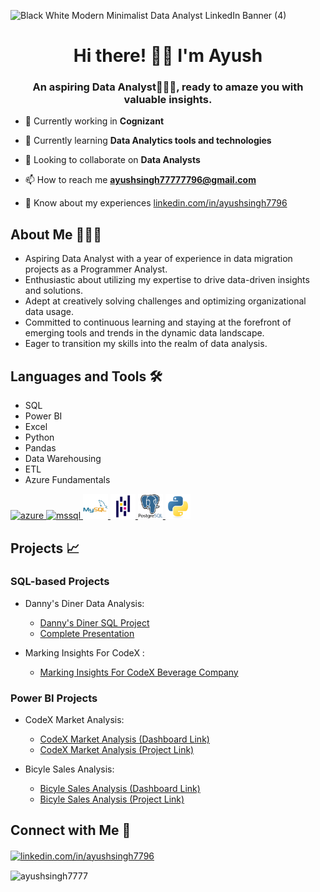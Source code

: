 ![Black   White Modern Minimalist Data Analyst LinkedIn Banner (4)](https://github.com/ayushsingh7777/ayushsingh7777/assets/68181799/cf26d9c5-be3d-4f36-95c3-dd41f41f48ac)




<h1 align="center">Hi there! 👋🏽 I'm Ayush</h1>
<h3 align="center">An aspiring Data Analyst👨🏽‍💻, ready to amaze you with valuable insights.</h3>

- 🔭 Currently working in **Cognizant**

- 🌱 Currently learning **Data Analytics tools and technologies**

- 👯 Looking to collaborate on **Data Analysts**

- 📫 How to reach me **ayushsingh77777796@gmail.com**

- 📄 Know about my experiences [linkedin.com/in/ayushsingh7796](linkedin.com/in/ayushsingh7796)

## About Me 🙋🏽‍♂️

- Aspiring Data Analyst with a year of experience in data migration projects as a Programmer Analyst. 
- Enthusiastic about utilizing my expertise to drive data-driven insights and solutions. 
- Adept at creatively solving challenges and optimizing organizational data usage. 
- Committed to continuous learning and staying at the forefront of emerging tools and trends in the dynamic data landscape.
- Eager to transition my skills into the realm of data analysis.



## Languages and Tools 🛠️

- SQL 
- Power BI
- Excel
- Python
- Pandas
- Data Warehousing
- ETL
- Azure Fundamentals

<p align="left"> <a href="https://azure.microsoft.com/en-in/" target="_blank" rel="noreferrer"> <img src="https://www.vectorlogo.zone/logos/microsoft_azure/microsoft_azure-icon.svg" alt="azure" width="40" height="40"/> </a> <a href="https://www.microsoft.com/en-us/sql-server" target="_blank" rel="noreferrer"> <img src="https://www.svgrepo.com/show/303229/microsoft-sql-server-logo.svg" alt="mssql" width="40" height="40"/> </a> <a href="https://www.mysql.com/" target="_blank" rel="noreferrer"> <img src="https://raw.githubusercontent.com/devicons/devicon/master/icons/mysql/mysql-original-wordmark.svg" alt="mysql" width="40" height="40"/> </a> <a href="https://pandas.pydata.org/" target="_blank" rel="noreferrer"> <img src="https://raw.githubusercontent.com/devicons/devicon/2ae2a900d2f041da66e950e4d48052658d850630/icons/pandas/pandas-original.svg" alt="pandas" width="40" height="40"/> </a> <a href="https://www.postgresql.org" target="_blank" rel="noreferrer"> <img src="https://raw.githubusercontent.com/devicons/devicon/master/icons/postgresql/postgresql-original-wordmark.svg" alt="postgresql" width="40" height="40"/> </a> <a href="https://www.python.org" target="_blank" rel="noreferrer"> <img src="https://raw.githubusercontent.com/devicons/devicon/master/icons/python/python-original.svg" alt="python" width="40" height="40"/> </a> </p>



## Projects 📈

### SQL-based Projects
- Danny's Diner Data Analysis:
  * [Danny's Diner SQL Project](https://github.com/ayushsingh7777/Data-Analysis/tree/main/SQL/SQL%20Project)
  * [Complete Presentation](https://www.linkedin.com/feed/update/urn:li:activity:7121514032905265152/)
  
- Marking Insights For CodeX :
  * [Marking Insights For CodeX Beverage Company](https://github.com/ayushsingh7777/Data-Analysis/blob/main/SQL/CodeX%20business%20Solution%20(SQL)/CodeX%20Market%20Analysis%20Readme.md)


### Power BI Projects 

- CodeX Market Analysis:
   * [CodeX Market Analysis (Dashboard Link)](https://www.novypro.com/project/codex-market-analysis-report)
   * [CodeX Market Analysis (Project Link)](https://github.com/ayushsingh7777/Data-Analysis/tree/main/Power%20BI/Code%20Maket%20Analysis)


- Bicyle Sales Analysis:
   * [Bicyle Sales Analysis (Dashboard Link)](https://www.novypro.com/project/bicycles-dashboard)
   * [Bicyle Sales Analysis (Project Link)](https://github.com/ayushsingh7777/Data-Analysis/tree/main/Power%20BI/Cycles%20Sales%20Analysis)




## Connect with Me 🤝
<p align="left">
<a href="https://linkedin.com/in/linkedin.com/in/ayushsingh7796" target="blank"><img align="center" src="https://raw.githubusercontent.com/rahuldkjain/github-profile-readme-generator/master/src/images/icons/Social/linked-in-alt.svg" alt="linkedin.com/in/ayushsingh7796" height="30" width="40" /></a>
</p>



<p><img align="center" src="https://github-readme-stats.vercel.app/api/top-langs?username=ayushsingh7777&show_icons=true&locale=en&layout=compact" alt="ayushsingh7777" /></p>















